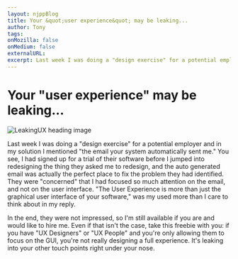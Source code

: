 ```yaml
---
layout: njppBlog
title: Your &quot;user experience&quot; may be leaking...
author: Tony
tags: 
onMozilla: false
onMedium: false
externalURL: 
excerpt: Last week I was doing a "design exercise" for a potential employer and in my solution I mentioned "the email your system automatically sent me."
---
```


# Your &quot;user experience&quot; may be leaking...

![LeakingUX heading image](/blog/img/uxLeaking.png "Your &quot;user experience&quot; may be leaking...")

Last week I was doing a "design exercise" for a potential employer and in my solution I mentioned "the email your system automatically sent me." You see, I had signed up for a trial of their software before I jumped into redesigning the thing they asked me to redesign, and the auto generated email was actually the perfect place to fix the problem they had identified. They were "concerned" that I had focused so much attention on the email, and not on the user interface. "The User Experience is more than just the graphical user interface of your software," was my used more than I care to think about in my reply.

In the end, they were not impressed, so I'm still available if you are and would like to hire me. Even if that isn't the case, take this freebie with you: if you have "UX Designers" or "UX People" and you're only allowing them to focus on the GUI, you're not really designing a full experience. It's leaking into your other touch points right under your nose.
